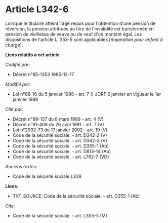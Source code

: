 # Article L342-6

Lorsque le titulaire atteint l'âge requis pour l'obtention d'une pension de réversion, la pension attribuée au titre de
l'invalidité est transformée en pension de vieillesse de veuve ou de veuf d'un montant égal. Les dispositions de l'article L.
353-5 sont applicables [*majoration pour enfant à charge*].

**Liens relatifs à cet article**

_Codifié par_:

  - Décret n°85-1353 1985-12-17

_Modifié par_:

  - Loi n°88-16 du 5 janvier 1988 - art. 7 () JORF 6 janvier en vigueur le 1er janvier 1988

_Cité par_:

  - Décret n°89-157 du 8 mars 1989 - art. 4 (V)
  - Décret n°91-408 du 26 avril 1991 - art. 7 (V)
  - Loi n°2002-73 du 17 janvier 2002 - art. 19 (V)
  - Code de la sécurité sociale. - art. D342-2 (V)
  - Code de la sécurité sociale. - art. D342-3 (V)
  - Code de la sécurité sociale. - art. D355-1 (Ab)
  - Code de la sécurité sociale. - art. D813-14 (Ab)
  - Code de la sécurité sociale. - art. L762-7 (VD)

_Anciens textes_:

  - Code de la sécurité sociale L329

**Liens**:

  - TXT_SOURCE: Code de la sécurité sociale. - art. D355-1 (Ab)

_Cite_:

  - Code de la sécurité sociale. - art. L353-5 (M)
